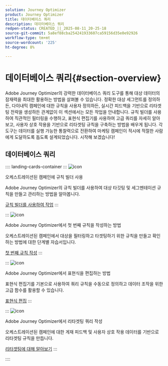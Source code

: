 ```yaml
---
solution: Journey Optimizer
product: Journey Optimizer
title: 데이터베이스 쿼리
description: 데이터베이스 쿼리
redpen-status: CREATED_||_2025-08-11_20-25-18
source-git-commit: 5a8ef88cba254241933607ca59156d35e0e92926
workflow-type: tm+mt
source-wordcount: '225'
ht-degree: 8%

---
```



# 데이터베이스 쿼리{#section-overview}

Adobe Journey Optimizer의 강력한 데이터베이스 쿼리 도구를 통해 대상 데이터의 잠재력을 최대한 활용하는 방법을 살펴볼 수 있습니다. 정확한 대상 세그먼트를 정의하든, 다이내믹 캠페인에 대한 규칙을 사용자 정의하든, 실시간 피드백을 기반으로 리타겟팅 전략을 생성하든 관계없이 이 섹션에서는 모든 작업을 안내합니다. 규칙 빌더를 사용하여 직관적인 필터링을 수행하고, 표현식 편집기를 사용하여 고급 쿼리를 자세히 알아보고, 사용자 상호 작용을 기반으로 리타겟팅 규칙을 구축하는 방법을 배우게 됩니다. 각 도구는 데이터를 실행 가능한 통찰력으로 전환하여 마케팅 캠페인이 적시에 적절한 사람에게 도달하도록 돕도록 설계되었습니다. 시작해 보겠습니다!

## 데이터베이스 쿼리

:::: landing-cards-container
:::
![icon](https://cdn.experienceleague.adobe.com/icons/list-check.svg?lang=ko)

오케스트레이션된 캠페인에 규칙 빌더 사용

Adobe Journey Optimizer의 규칙 빌더를 사용하여 대상 타깃팅 및 세그멘테이션 규칙을 만들고 관리하는 방법을 알아봅니다.

[규칙 빌더를 사용하여 작업](../using/orchestrated/orchestrated-rule-builder.md)
:::

:::
![icon](https://cdn.experienceleague.adobe.com/icons/circle-play.svg?lang=ko)

Adobe Journey Optimizer에서 첫 번째 규칙을 작성하는 방법

오케스트레이션된 캠페인에서 대상을 필터링하고 타겟팅하기 위한 규칙을 만들고 확인하는 방법에 대한 단계별 자습서입니다.

[첫 번째 규칙 작성](../using/orchestrated/build-query.md)
:::

:::
![icon](https://cdn.experienceleague.adobe.com/icons/gear.svg?lang=ko)

Adobe Journey Optimizer에서 표현식을 편집하는 방법

표현식 편집기를 기본으로 사용하여 쿼리 규칙을 수동으로 정의하고 데이터 조작을 위한 고급 함수를 활용할 수 있습니다.

[표현식 편집](../using/orchestrated/edit-expressions.md)
:::

:::
![icon](https://cdn.experienceleague.adobe.com/icons/bullseye.svg?lang=ko)

Adobe Journey Optimizer에서 리타겟팅 쿼리 작성

오케스트레이션된 캠페인에 대한 게재 피드백 및 사용자 상호 작용 데이터를 기반으로 리타겟팅 규칙을 만듭니다.

[리타겟팅에 대해 알아보기](../using/orchestrated/retarget.md)
:::

::::
